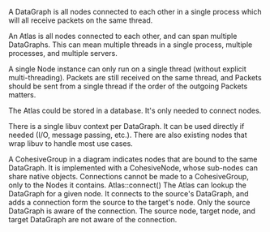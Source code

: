 A DataGraph is all nodes connected to each other in a single process which will all receive packets on the same thread.

An Atlas is all nodes connected to each other, and can span multiple DataGraphs. This can mean multiple threads in a single process, multiple processes, and multiple servers.

A single Node instance can only run on a single thread (without explicit multi-threading). Packets are still received on the same thread, and Packets should be sent from a single thread if the order of the outgoing Packets matters.

The Atlas could be stored in a database. It's only needed to connect nodes.

There is a single libuv context per DataGraph. It can be used directly if needed (I/O, message passing, etc.). There are also existing nodes that wrap libuv to handle most use cases.

A CohesiveGroup in a diagram indicates nodes that are bound to the same DataGraph.
It is implemented with a CohesiveNode, whose sub-nodes can share native objects.
Connections cannot be made to a CohesiveGroup, only to the Nodes it contains.
Atlas::connect()
The Atlas can lookup the DataGraph for a given node.
It connects to the source's DataGraph, and adds a connection form the source to the target's node.
Only the source DataGraph is aware of the connection. The source node, target node, and target DataGraph are not aware of the connection.

